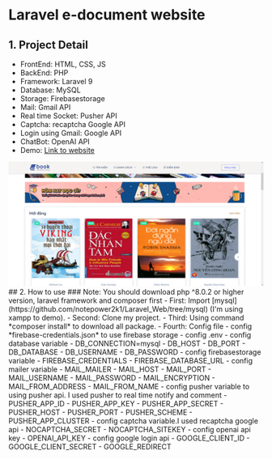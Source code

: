 # Laravel e-document website
## 1. Project Detail
- FrontEnd: HTML, CSS, JS
- BackEnd: PHP
- Framework: Laravel 9
- Database: MySQL
- Storage: Firebasestorage
- Mail: Gmail API
- Real time Socket: Pusher API
- Captcha: recaptcha Google API
- Login using Gmail: Google API
- ChatBot: OpenAI API
- Demo: [Link to website](https://edocumentntu-app-3986t.ondigitalocean.app)
<img src="https://raw.githubusercontent.com/notepower2k1/MyImage/main/image_2023-06-20_214547095.png">
## 2. How to use 
### Note: You should download php ^8.0.2 or higher version, laravel framework and composer first
- First: Import [mysql](https://github.com/notepower2k1/Laravel_Web/tree/mysql) (I'm using xampp to demo).
- Second: Clone my project.
- Third: Using command *composer install* to download all package.
- Fourth: Config file
  - config *firebase-credentials.json* to use firebase storage
  - config .env
    - config database variable 
      - DB_CONNECTION=mysql
      - DB_HOST
      - DB_PORT
      - DB_DATABASE
      - DB_USERNAME
      - DB_PASSWORD
    - config firebasestorage variable
      - FIREBASE_CREDENTIALS
      - FIREBASE_DATABASE_URL
    - config mailer variable
      - MAIL_MAILER
      - MAIL_HOST
      - MAIL_PORT
      - MAIL_USERNAME
      - MAIL_PASSWORD
      - MAIL_ENCRYPTION
      - MAIL_FROM_ADDRESS
      - MAIL_FROM_NAME
    - config pusher variable to using pusher api. I used pusher to real time notify and comment
      - PUSHER_APP_ID
      - PUSHER_APP_KEY
      - PUSHER_APP_SECRET
      - PUSHER_HOST
      - PUSHER_PORT
      - PUSHER_SCHEME
      - PUSHER_APP_CLUSTER
    - config captcha variable.I used recaptcha google api
      - NOCAPTCHA_SECRET
      - NOCAPTCHA_SITEKEY
    - config openai api key
      - OPENAI_API_KEY
    - config google login api
      - GOOGLE_CLIENT_ID
      - GOOGLE_CLIENT_SECRET
      - GOOGLE_REDIRECT

